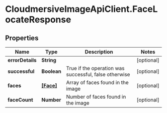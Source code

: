 # CloudmersiveImageApiClient.FaceLocateResponse

## Properties
Name | Type | Description | Notes
------------ | ------------- | ------------- | -------------
**errorDetails** | **String** |  | [optional] 
**successful** | **Boolean** | True if the operation was successful, false otherwise | [optional] 
**faces** | [**[Face]**](Face.md) | Array of faces found in the image | [optional] 
**faceCount** | **Number** | Number of faces found in the image | [optional] 


